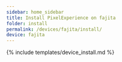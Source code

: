 ```yaml
---
sidebar: home_sidebar
title: Install PixelExperience on fajita
folder: install
permalink: /devices/fajita/install/
device: fajita
---
```

{% include templates/device_install.md %}
